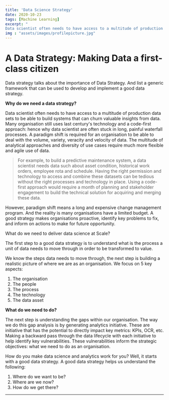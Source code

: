 ```yaml
---
title: 'Data Science Strategy'
date: 2020-10-23
tags: [Machine Learning]
excerpt: "
Data scientist often needs to have access to a multitude of production data sets to be able to build systems that can churn valuable insights from data. Many organisation still uses last century's technology and a code-first approach: hence why data scientist are often stuck in long, painful waterfall processes. A paradigm shift is required for an organisation to be able to deal with the volume, variety, veracity and velocity of data. The multitude of analytical approaches and diversity of use cases require much more flexible and agile use of data."
img : "assets/images/profilepicture.jpg"
---
```





# A Data Strategy: Making Data a first-class citizen

Data strategy talks about the importance of Data Strategy. And list a generic framework that can be used to develop and implement a good data strategy.

**Why do we need a data strategy?**

Data scientist often needs to have access to a multitude of production data sets to be able to build systems that can churn valuable insights from data. Many organisation still uses last century's technology and a code-first approach: hence why data scientist are often stuck in long, painful waterfall processes. A paradigm shift is required for an organisation to be able to deal with the volume, variety, veracity and velocity of data. The multitude of analytical approaches and diversity of use cases require much more flexible and agile use of data.

> For example, to build a predictive maintenance system, a data scientist needs data such about asset condition, historical work orders, employee rota and schedule. Having the right permission and technology to access and combine these datasets can be tedious without the right processes and technology in place. Using a code-first approach would require a month of planning and stakeholder engagement to build the technical solution for acquiring and merging these data.

However, paradigm shift means a long and expensive change management program. And the reality is many organisations have a limited budget.  A good strategy makes organisations proactive, identify key problems to fix, and inform on actions to make for future opportunity.

What do we need to deliver data science at Scale?

The first step to a good data strategy is to understand what is the process a unit of data needs to move through in order to be transformed to value.


We know the steps data needs to move through, the next step is building a realistic picture of where we are as an organisation. We focus on 5 key aspects:

1. The organisation
2. The people
3. The process
4. The technology
5. The data asset

**What do we need to do?**

The next step is understanding the gaps within our organisation. The way we do this gap analysis is by generating analytics initiative. These are initiative that has the potential to directly impact key metrics: KPIs, OCR, etc. Making a backward pass through the data lifecycle with each initiative to help identify key vulnerabilities. These vulnerabilities inform the strategic objectives: what we need to do as an organisation.


How do you make data science and analytics work for you? Well, it starts with a good data strategy. A good data strategy helps us understand the following:

1. Where do we want to be?
2. Where are we now?
3. How do we get there?

---
